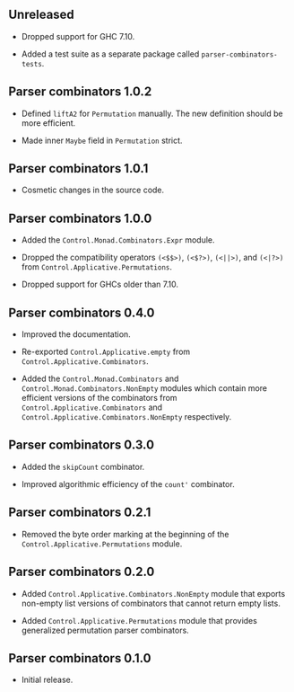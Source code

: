 ## Unreleased

* Dropped support for GHC 7.10.

* Added a test suite as a separate package called
  `parser-combinators-tests`.

## Parser combinators 1.0.2

* Defined `liftA2` for `Permutation` manually. The new definition should be
  more efficient.

* Made inner `Maybe` field in `Permutation` strict.

## Parser combinators 1.0.1

* Cosmetic changes in the source code.

## Parser combinators 1.0.0

* Added the `Control.Monad.Combinators.Expr` module.

* Dropped the compatibility operators `(<$$>)`, `(<$?>)`, `(<||>)`, and
  `(<|?>)` from `Control.Applicative.Permutations`.

* Dropped support for GHCs older than 7.10.

## Parser combinators 0.4.0

* Improved the documentation.

* Re-exported `Control.Applicative.empty` from
  `Control.Applicative.Combinators`.

* Added the `Control.Monad.Combinators` and
  `Control.Monad.Combinators.NonEmpty` modules which contain more efficient
  versions of the combinators from `Control.Applicative.Combinators` and
  `Control.Applicative.Combinators.NonEmpty` respectively.

## Parser combinators 0.3.0

* Added the `skipCount` combinator.

* Improved algorithmic efficiency of the `count'` combinator.

## Parser combinators 0.2.1

* Removed the byte order marking at the beginning of the
  `Control.Applicative.Permutations` module.

## Parser combinators 0.2.0

* Added `Control.Applicative.Combinators.NonEmpty` module that exports
  non-empty list versions of combinators that cannot return empty lists.

* Added `Control.Applicative.Permutations` module that provides generalized
  permutation parser combinators.

## Parser combinators 0.1.0

* Initial release.
